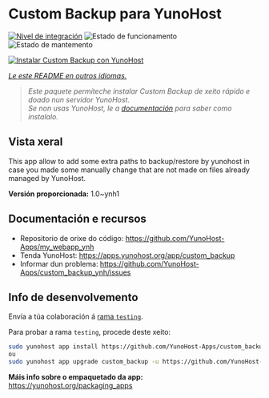 <!--
NOTA: Este README foi creado automáticamente por <https://github.com/YunoHost/apps/tree/master/tools/readme_generator>
NON debe editarse manualmente.
-->

# Custom Backup para YunoHost

[![Nivel de integración](https://dash.yunohost.org/integration/custom_backup.svg)](https://ci-apps.yunohost.org/ci/apps/custom_backup/) ![Estado de funcionamento](https://ci-apps.yunohost.org/ci/badges/custom_backup.status.svg) ![Estado de mantemento](https://ci-apps.yunohost.org/ci/badges/custom_backup.maintain.svg)

[![Instalar Custom Backup con YunoHost](https://install-app.yunohost.org/install-with-yunohost.svg)](https://install-app.yunohost.org/?app=custom_backup)

*[Le este README en outros idiomas.](./ALL_README.md)*

> *Este paquete permíteche instalar Custom Backup de xeito rápido e doado nun servidor YunoHost.*  
> *Se non usas YunoHost, le a [documentación](https://yunohost.org/install) para saber como instalalo.*

## Vista xeral

This app allow to add some extra paths to backup/restore by yunohost in case you made some manually change that are not made on files already managed by YunoHost. 


**Versión proporcionada:** 1.0~ynh1
## Documentación e recursos

- Repositorio de orixe do código: <https://github.com/YunoHost-Apps/my_webapp_ynh>
- Tenda YunoHost: <https://apps.yunohost.org/app/custom_backup>
- Informar dun problema: <https://github.com/YunoHost-Apps/custom_backup_ynh/issues>

## Info de desenvolvemento

Envía a túa colaboración á [rama `testing`](https://github.com/YunoHost-Apps/custom_backup_ynh/tree/testing).

Para probar a rama `testing`, procede deste xeito:

```bash
sudo yunohost app install https://github.com/YunoHost-Apps/custom_backup_ynh/tree/testing --debug
ou
sudo yunohost app upgrade custom_backup -u https://github.com/YunoHost-Apps/custom_backup_ynh/tree/testing --debug
```

**Máis info sobre o empaquetado da app:** <https://yunohost.org/packaging_apps>
